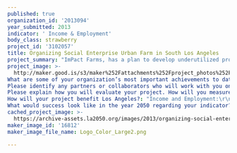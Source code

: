 ```yaml
---
published: true
organization_id: '2013094'
year_submitted: 2013
indicator: ' Income & Employment'
body_class: strawberry
project_id: '3102057'
title: Organizing Social Enterprise Urban Farm in South Los Angeles
project_summary: "ImPact Farms, has a plan to develop underutilized property and building rooftops in South Los Angeles into Hydroponic/ Aquaponic Urban Farms. These high tech soilless Urban farms are capable of producing 10 to 20 times more produce per sq. ft. as compared to traditional soil farms. The increased yield is the result of an extended growing season, controlled environment and growing in three dimension and are essential to supporting investment in Urban Farms.\r\n\r\nAs a triple-bottom-line Social Enterprise, ImPact Farms replaces outsourced manufacturing with agricultural technology while directly and indirectly supporting a potential of 30 local permanent, family-supportive-wage jobs per acre. \r\n\r\n\r\nAt ImPact Farms, we define family-supportive-wage as the income required to support three people as established by the city of Los Angeles and then add health and other benefits. As a matter of policy, base wages will be adjusted for inflation using the US Census Cost of Living Index. In addition employees are eligible to participate in a profit sharing pool committed at 20% of Earnings Before Interest, Taxes, Depreciation and Amortization (EBITDA).\r\n\r\n\r\nImPact Farms founders are committed to converting profit sharing into 40% employee ownership within 15 years, using the latest models, definitions, and ideas for ownership transfer and classifications from the Sustainable Economies Law Group (SELC) in their policy group's public comment for the proposed Worker Cooperative Statute to be put into the CA Corporations Codes. Although it is in the drafting process, we have included this to show Impact Farms' commitment to creating fair and meaningful worker ownership.\r\n\r\nLos Angeles, benefits from keeping more of our “food dollar” circulating in the Local economy. Meeting Los Angeles nutritional requirements locally by 2050 could retain as much as $10 billion annually representing over 90,000 permanent local jobs.\r\n\r\nEven community groups will benefit from profit sharing at 10% of EBITDA for nutritional, education and to fulfill other group defined quality of life objectives.\r\n\r\nImPact Farms is able to sell its organic, locally grown, fresh and therefore highly nutritive vegetables, fruit and fish at an affordable rate in South LA community and offer the above mentioned benefits\r\nby selling its produce at a premium price in wealthier neighborhoods and bringing revenue and income back into the inner city. Our one day harvest to table direct delivery to households will be specially helpful to single-parent families and those who have no or limited access to transportation, saving them time from shopping they can use the time to prepare fresh food and enjoy quality time with family members. For example, to further ease access to fresh food, ImPact Farms in cooperation with LAUSD will provide CSA produce and eventually meals at school sites for parents to pick up when they pick up their children.\r\n\r\nOur goal is to create jobs that allow the community to build wealth and equity that will help create a middle class in the poorest neighborhoods of Los Angeles as opposed to creating many minimum-wage jobs that barely raise people above the poverty line. A middle class strata has the economic power to impact the real estate economy through home purchase and improvement, leading to higher property and income taxes that benefit the city and higher buying power that will bring more economic movement to the ancillary and surrounding businesses. ImPact Farms solution directly addresses Los Angeles existing income disparity."
project_image: >-
  http://maker.good.is/s3/maker%252Fattachments%252Fproject_photos%252Fimages%252F16812%252Fdisplay%252FLogo_Color_Large2.png=c570x385
What are some of your organization’s most important achievements to date?: "While yet to begin operations, we have engaged and raised the passion of many of our stakeholders such as local government offices, community organizations, property owners and individuals through presentations that demonstrate ImPact Farm’s alignment with quality of life objectives ranging from jobs, health and environment to growing Local Economies. ImPact Farms is currently organized as a Delaware corporation and plans to become a California Benefit/Flexible Purpose corporation with the award.\r\n\r\nIn addition, we have identified and are in discussion with 3 sites in South Los Angeles where we are considering for development."
Please identify any partners or collaborators who will work with you on this project.: "We have presented our business plan to  the following agencies and organization and are fortunate to have their support and count on them as partners and collaborators.\r\n\r\n• The 9th district city council office\r\n• The 9th district neighborhood association/ CAANDU\r\n• South Los Angeles Industrial Tract (BID)\r\n• Economic Development Agency\r\n• Genesis LA, Community Development Institute, Funding source\r\n• Evergreen Cooperative, Cleveland Ohio\r\n• Emerging Markets, Inc.\r\n• PV Jobs, A job training and placement agency\r\n• Slow Money, National org. encouraging investment in local food\r\n• Community Services Unlimited,  a community organization working to increase access to healthy food in South Central Los Angeles.\r\n• Sustainable Business Council\r\n• Green LAVA"
Please explain how you will evaluate your project. How will you measure success?: "Urban farming is a capital-intensive undertaking requiring organizational capital, property and improvements to achieve economies of scale. As such ImPact Farm’s success depends on our ability to raise additional capital to move into production and for growth. Offering triple bottom line returns, we understand capital is available from Socially Responsible Investors (SRI) and public through a Direct Public Offering (DPO) under California exemptions.\r\n\r\nAs such our first measure of success is completion of a Social Enterprise legal structure, positioning ImPact farms for a successful DPO of $1 million or more. A  grant of $100k empowers us to establish our company as a “Benefit or Flexible Purpose” corporation in California and create a successful marketing and branding campaign that will enable us to establish a successful DPO campaign. A DPO structure allows for those with small capital to invest in a local company where they see the direct impact to the community and where they have a role in the growth of their capital. Imagine empowering these small investors in Los Angeles to participate and engage in a company that is dedicated to shaping their region. Imagine middle class and low income families becoming small investors and having ownership in a local company that directly affects their livelihood and health.\r\n\r\nImpact Farms commits to taking the B Corporation impact assessment within a year of start of operations. B Corporation is a set of third party standards that attempts to measure social and environmental impact in four major areas: Governance, Workers, Community and the Environment, with reporting and measurement of KPIs (Key Performance Indicators) in each category.  Whether it is B Corp or another third party standard, Impact Farms commits as a matter of policy to annual reporting on social and environmental impact using some set of third party standards.\r\n\r\n\r\nA second measure of pre revenue success is the number of community members and organizations enrolled in becoming a part of our cooperative business development and distribution programs. Stakeholders and community will be able to engage ImPact farms through our website, twitter, Facebook and proprietary internet systems developed to manage the community organizational process. We are looking to engage 2,000 people by the end of 2013.\r\n\r\n"
How will your project benefit Los Angeles?: "Income and Employment:\r\n\r\nOver 525K households and 1.9M people reside within six (6) miles of Impact Farms in South LA, a community consisting primarily of African Americans and Latino populations whose unemployment rate is 18.3% and 13.3% respectively.\r\n\r\nMedian household income of $54,314 for a family of four,  suggests almost 950,000 people within a six mile radius did not earn enough to cover basic expenses. That 80,000 households within a mile of ImPact Farms, have median household incomes of less than $35K, suggest that over 170K people are living on less than 67% of established minimum requirements.\r\n\r\nImPact Farms policies will prioritize hiring and training local community members including troubled youth and those needing a second chance. We will also target local source vendors.\r\n\r\nEvery acre developed will directly and indirectly generate up to 30 full time permanent jobs.  Half of these positions are internal and include seeding, managing the growing environment, harvesting, packaging, maintaining fluid systems and caring for fish. Indirectly ImPact Farms wis looking to develop local vendors for operational requirements and will offer funding and training to start ancillary cooperatives related to Impact Farm’s business such as distribution, packaging, and food preparation, potentially adding an additional 15 positions. Together the ImPact Farms network can generate 30X the jobs of a comparatively sized space and cost of a photovoltaic electricity system.\r\n\r\nIn addition, greening and upgrading existing fields and buildings for farming operations will require ImPact Farms to invest $1.5 -$2.5 million per acre in addition to the cost of the property. While some components will be imported our intention is to engage local companies, social enterprises and cooperatives to perform work. As such, estimating labor at 30%, creates local wages for the improvements between $250-750K.\r\n\r\nTogether, bringing the farm closer to the table, every 5 acres developed represents $4-5 million in annual local wages and benefits and an additional $2.5 million in improvement wages.\r\n\r\nHealth: \r\nClearly, more and more studies show that eating a variety of whole, fresh food void of toxins is our best defense against chronic diseases through improving our immune and defense mechanisms. It is in this background of food desert caused mainly by lack of access to a wholesome diet that ImPact Farms makes another important contribution. Improved health via access to affordable fresh vegetables and fruit through community supported agriculture (CSAs), local, corner stores and ImPact Farms store front.\r\n\r\nEnvironmental Quality:\r\nCompared to traditional soil agriculture, for every acre of production ImPact Farm saves:\r\n• 8+ million gallons of water\r\n• 40+ tons of CO2 from farms and food transportation\r\n• 90+ tons of CO2 consumed locally by plants\r\nThese estimates are based on farm studies,  reported water saving @70% and calculations of plant C02 absorption for 1M pounds of produce."
What would success look like in the year 2050 regarding your indicator?: "Becoming food secure by 2050, Los Angeles has created jobs allowing members of  the poorest neighborhoods to build wealth and equity to move into middle class. The middle class has the economic power to impact the real estate economy through home purchase and improvement, leading to higher property and income taxes that benefit the city and higher buying power that will bring more economic movement to the ancillary and surrounding businesses.\r\n\r\nImPact farms does this by developing the technical, social responsibility and distribution leadership as a foundation for Los Angeles to become food secure by 2050.  If every Billion dollars of imported goods cost local economies 9,000 jobs (Economic Policy Institute), becoming food secure would eliminate $10 billion of food and food product imports and create the opening for 90,000 local Family-supportive-wage jobs in Los Angeles.\r\n\r\nImagine a South Central that has become a bustling economic center with beautiful, renovated architecture, access to plenty of organic, locally grown fresh food, a local food system (distribution, preparation and packaging) run by cooperative companies owned by the local residents. The rates of Obesity, diabetes, depression and violence are comparable to those of the more affluent neighborhoods in Los Angeles as a result of access to fresh food and improved economic vibrancy. Furthermore, health care cost has reduced in LA. The local schools Academic Performance Index are comparable to those of the affluent neighborhoods and healthy, thriving children are learning and increasingly attending higher education institutions. "
cached_project_image: >-
  https://archive-assets.la2050.org/images/2013/organizing-social-enterprise-urban-farm-in-south-los-angeles/maker.good.is/s3/maker%252Fattachments%252Fproject_photos%252Fimages%252F16812%252Fdisplay%252FLogo_Color_Large2.png=c570x385.png
maker_image_id: '16812'
maker_image_file_name: Logo_Color_Large2.png

---
```

